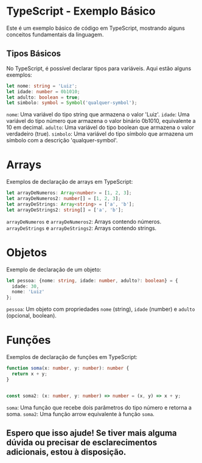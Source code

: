 # TypeScript - Exemplo Básico

Este é um exemplo básico de código em TypeScript, mostrando alguns conceitos fundamentais da linguagem.

## Tipos Básicos

No TypeScript, é possível declarar tipos para variáveis. Aqui estão alguns exemplos:

```typescript
let nome: string = 'Luiz';
let idade: number = 0b1010;
let adulto: boolean = true;
let simbolo: symbol = Symbol('qualquer-symbol');
```

`nome`: Uma variável do tipo string que armazena o valor 'Luiz'.
`idade`: Uma variável do tipo número que armazena o valor binário 0b1010, equivalente a 10 em decimal.
`adulto`: Uma variável do tipo boolean que armazena o valor verdadeiro (true).
`simbolo`: Uma variável do tipo símbolo que armazena um símbolo com a descrição 'qualquer-symbol'.

# Arrays

Exemplos de declaração de arrays em TypeScript:

```typescript
let arrayDeNumeros: Array<number> = [1, 2, 3];
let arrayDeNumeros2: number[] = [1, 2, 3];
let arrayDeStrings: Array<string> = ['a', 'b'];
let arrayDeStrings2: string[] = ['a', 'b'];
```

`arrayDeNumeros` e `arrayDeNumeros2`: Arrays contendo números.
`arrayDeStrings` e `arrayDeStrings2`: Arrays contendo strings.


# Objetos

Exemplo de declaração de um objeto:

```typescript
let pessoa: {nome: string, idade: number, adulto?: boolean} = {
  idade: 30,
  nome: 'Luiz'
};
```

`pessoa`: Um objeto com propriedades `nome` (string), `idade` (number) e `adulto` (opcional, boolean).

# Funções

Exemplos de declaração de funções em TypeScript:

```typescript
function soma(x: number, y: number): number {
  return x + y;
}


const soma2: (x: number, y: number) => number = (x, y) => x + y;

```
`soma`: Uma função que recebe dois parâmetros do tipo número e retorna a soma.
`soma2`: Uma função arrow equivalente à função `soma`.

## Espero que isso ajude! Se tiver mais alguma dúvida ou precisar de esclarecimentos adicionais, estou à disposição.